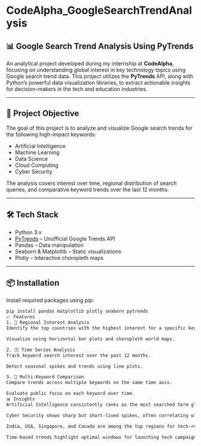 # CodeAlpha_GoogleSearchTrendAnalysis

## 📊 Google Search Trend Analysis Using PyTrends

An analytical project developed during my internship at **CodeAlpha**, focusing on understanding global interest in key technology topics using Google search trend data. This project utilizes the **PyTrends** API, along with Python’s powerful data visualization libraries, to extract actionable insights for decision-makers in the tech and education industries.

---

## 🚀 Project Objective

The goal of this project is to analyze and visualize Google search trends for the following high-impact keywords:

- Artificial Intelligence
- Machine Learning
- Data Science
- Cloud Computing
- Cyber Security

The analysis covers interest over time, regional distribution of search queries, and comparative keyword trends over the last 12 months.

---

## 🛠️ Tech Stack

- Python 3.x  
- [PyTrends](https://github.com/GeneralMills/pytrends) – Unofficial Google Trends API  
- Pandas – Data manipulation  
- Seaborn & Matplotlib – Static visualizations  
- Plotly – Interactive choropleth maps  

---

## 📦 Installation

Install required packages using pip:

```bash
pip install pandas matplotlib plotly seaborn pytrends
📈 Features
1. 📍 Regional Interest Analysis
Identify the top countries with the highest interest for a specific keyword.

Visualize using horizontal bar plots and choropleth world maps.

2. 🕒 Time Series Analysis
Track keyword search interest over the past 12 months.

Detect seasonal spikes and trends using line plots.

3. 🔁 Multi-Keyword Comparison
Compare trends across multiple keywords on the same time axis.

Evaluate public focus on each keyword over time.
📊 Insights
Artificial Intelligence consistently ranks as the most searched term globally.

Cyber Security shows sharp but short-lived spikes, often correlating with global events.

India, USA, Singapore, and Canada are among the top regions for tech-related queries.

Time-based trends highlight optimal windows for launching tech campaigns or educational programs.

